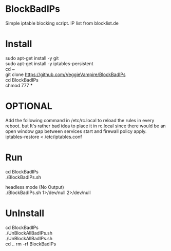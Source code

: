 # BlockBadIPs
Simple iptable blocking script. IP list from blocklist.de

# Install
sudo apt-get install -y git <br>
sudo apt-get install -y iptables-persistent <br>
cd ~ <br>
git clone https://github.com/VeggieVampire/BlockBadIPs <br>
cd BlockBadIPs<br>
chmod 777 * <br>

# OPTIONAL
Add the following command in /etc/rc.local to reload the rules in every reboot. but It's rather bad idea to place it in rc.local since there would be an open window gap between services start and firewall policy apply. <br>
iptables-restore < /etc/iptables.conf <br>

# Run
cd BlockBadIPs <br>
./BlockBadIPs.sh <br>


headless mode (No Output)<br>
./BlockBadIPs.sh 1>/dev/null 2>/dev/null <br>

# UnInstall
cd BlockBadIPs <br>
./UnBlockAllBadIPs.sh <br>
./UnBlockAllBadIPs.sh <br>
cd ..
rm -rf BlockBadIPs
